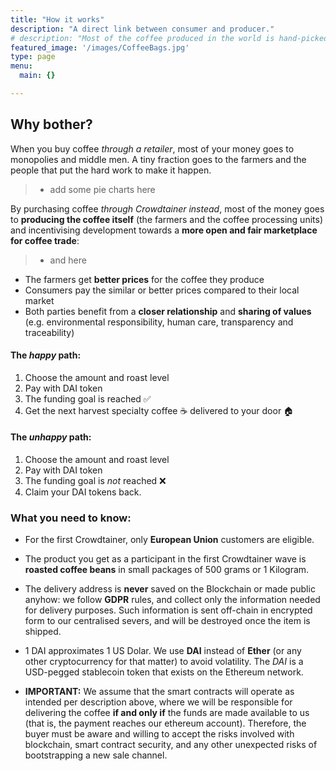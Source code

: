 ```yaml
---
title: "How it works"
description: "A direct link between consumer and producer."
# description: "Most of the coffee produced in the world is hand-picked and cultivated by small farmers. Yet, its markets are moved by a few huge companies."
featured_image: '/images/CoffeeBags.jpg'
type: page
menu:
  main: {}

---
```

## Why bother?

When you buy coffee *through a retailer*, most of your money goes to monopolies and middle men. A tiny fraction goes to the farmers and the people that put the hard work to make it happen.

> * add some pie charts here

By purchasing coffee *through Crowdtainer instead*, most of the money goes to **producing the coffee itself** (the farmers and the coffee processing units) and incentivising development towards a **more open and fair marketplace for coffee trade**:

> * and here 

* The farmers get **better prices** for the coffee they produce
* Consumers pay the similar or better prices compared to their local market
* Both parties benefit from a **closer relationship** and **sharing of values** (e.g. environmental responsibility, human care, transparency and traceability)

#### The *happy* path:

1. Choose the amount and roast level
2. Pay with DAI token 
3. The funding goal is reached ✅
4. Get the next harvest specialty coffee ☕️ delivered to your door 🏠

#### The *unhappy* path:

1. Choose the amount and roast level
2. Pay with DAI token
3. The funding goal is *not* reached ❌
4. Claim your DAI tokens back.

### What you need to know:

* For the first Crowdtainer, only **European Union** customers are eligible.

* The product you get as a participant in the first Crowdtainer wave is **roasted coffee beans** in small packages of 500 grams or 1 Kilogram.

* The delivery address is **never** saved on the Blockchain or made public anyhow: we follow **GDPR** rules, and collect only the information needed for delivery purposes. Such information is sent off-chain in encrypted form to our centralised severs, and will be destroyed once the item is shipped. 

* 1 DAI approximates 1 US Dolar. We use **DAI** instead of **Ether** (or any other cryptocurrency for that matter) to avoid volatility. The *_DAI_* is a USD-pegged stablecoin token that exists on the Ethereum network.

* **IMPORTANT:** We assume that the smart contracts will operate as intended per description above, where we will be responsible for delivering the coffee **if and only if** the funds are made available to us (that is, the payment reaches our ethereum account). Therefore, the buyer must be aware and willing to accept the risks involved with blockchain, smart contract security, and any other unexpected risks of bootstrapping a new sale channel.

<!-- We accept **help with auditing the smartcontracts** or **donations** to the following address: **0xasldkfjasldkfjlkjskldf** -->




<!-- > ### The challange is to create a more efficient trade than what exists today. Cutting the middle-men means farmers selling directly to coffee drinkers or roasters. -->

<!-- Shipping coffee overseas (in this first case, from Brazil to Europe) requires volume: it only makes sense if we can sell it to enough people to fill up a container.

To do so, an Ethereum smartcontract (source code) drives a coffee crowdsale of the farms production.

If the funding goal **is not** reached, the money can be released from the smart contract back to the buyers.

If however, the funding goal **is** reached, the coffee is considered sold and production kicks in - that would make the it first significant coffee trade organized by code and people instead of huge corporations. -->

